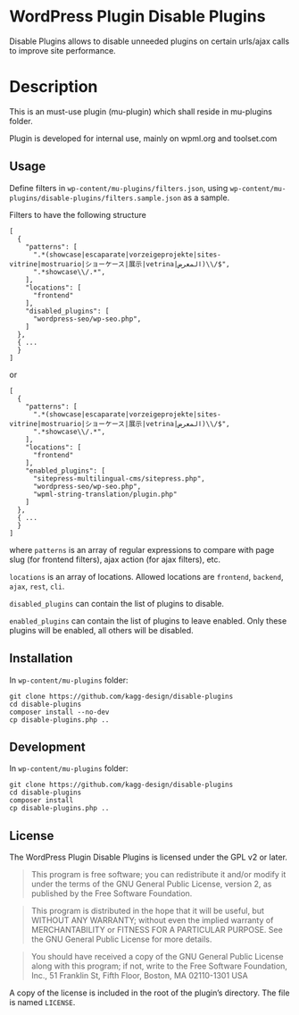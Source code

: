 # WordPress Plugin Disable Plugins

Disable Plugins allows to disable unneeded plugins on certain urls/ajax calls to improve site performance.

# Description

This is an must-use plugin (mu-plugin) which shall reside in mu-plugins folder.

Plugin is developed for internal use, mainly on wpml.org and toolset.com

## Usage

Define filters in
`wp-content/mu-plugins/filters.json`, using `wp-content/mu-plugins/disable-plugins/filters.sample.json` as a sample. 

Filters to have the following structure

```
[
  {
    "patterns": [
      ".*(showcase|escaparate|vorzeigeprojekte|sites-vitrine|mostruario|ショーケース|展示|vetrina|المعرض)\\/$",
      ".*showcase\\/.*",
    ],
    "locations": [
      "frontend"
    ],
    "disabled_plugins": [
      "wordpress-seo/wp-seo.php",
    ]
  },
  { ...
  }
]
```

or

```
[
  {
    "patterns": [
      ".*(showcase|escaparate|vorzeigeprojekte|sites-vitrine|mostruario|ショーケース|展示|vetrina|المعرض)\\/$",
      ".*showcase\\/.*",
    ],
    "locations": [
      "frontend"
    ],
    "enabled_plugins": [
      "sitepress-multilingual-cms/sitepress.php",
      "wordpress-seo/wp-seo.php",
      "wpml-string-translation/plugin.php"
    ]
  },
  { ...
  }
]
```

where `patterns` is an array of regular expressions to compare with page slug (for frontend filters), ajax action (for ajax filters), etc.

`locations` is an array of locations. Allowed locations are `frontend`, `backend`, `ajax`, `rest`, `cli`.

`disabled_plugins` can contain the list of plugins to disable.

`enabled_plugins` can contain the list of plugins to leave enabled. Only these plugins will be enabled, all others will be disabled.

## Installation

In `wp-content/mu-plugins` folder:
```
git clone https://github.com/kagg-design/disable-plugins
cd disable-plugins
composer install --no-dev
cp disable-plugins.php ..
```

## Development

In `wp-content/mu-plugins` folder:
```
git clone https://github.com/kagg-design/disable-plugins
cd disable-plugins
composer install
cp disable-plugins.php ..
```

## License

The WordPress Plugin Disable Plugins is licensed under the GPL v2 or later.

> This program is free software; you can redistribute it and/or modify it under the terms of the GNU General Public License, version 2, as published by the Free Software Foundation.

> This program is distributed in the hope that it will be useful, but WITHOUT ANY WARRANTY; without even the implied warranty of MERCHANTABILITY or FITNESS FOR A PARTICULAR PURPOSE. See the GNU General Public License for more details.

> You should have received a copy of the GNU General Public License along with this program; if not, write to the Free Software Foundation, Inc., 51 Franklin St, Fifth Floor, Boston, MA 02110-1301 USA

A copy of the license is included in the root of the plugin’s directory. The file is named `LICENSE`.

